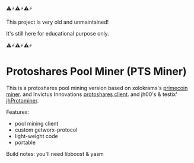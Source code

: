 ⚠️⚡⚠️⚡⚠️⚡

This project is very old and unmaintained!

It's still here for educational purpose only.

⚠️⚡⚠️⚡⚠️⚡

Protoshares Pool Miner (PTS Miner)
==================================

This is a protoshares pool mining version
based on xolokrams's [primecoin miner](https://github.com/thbaumbach/primecoin).
and Invictus Innovations [protoshares client](https://github.com/InvictusInnovations/ProtoShares).
and jh00's & testix' [jhProtominer](https://github.com/jh000/jhProtominer).

Features:
- pool mining client
- custom getworx-protocol
- light-weight code
- portable

Build notes:
you'll need libboost & yasm
